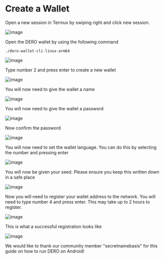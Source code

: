 Create a Wallet
===============

Open a new session in Termux by swiping right and click new session.

![image](/assets/android/13.jpg)

Open the DERO wallet by using the following command

```
./dero-wallet-cli-linux-arm64

```

![image](/assets/android/14.jpg)

Type number 2 and press enter to create a new wallet

![image](/assets/android/15.jpg)

You will now need to give the wallet a name

![image](/assets/android/16.jpg)

You will now need to give the wallet a password

![image](/assets/android/17.jpg)

Now confirm the password

![image](/assets/android/18.jpg)

You will now need to set the wallet language. You can do this by selecting the number and pressing enter

![image](/assets/android/19.jpg)

You will now be given your seed. Please ensure you keep this written down in a safe place

![image](/assets/android/20.jpg)

Now you will need to register your wallet address to the network. You will need to type number 4 and press enter. This may take up to 2 hours to register.

![image](/assets/android/21.jpg)

This is what a successful registration looks like

![image](/assets/android/22.jpg)

We would like to thank our community member "secretnamebasis" for this guide on how to run DERO on Android!